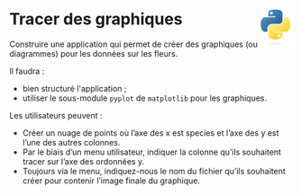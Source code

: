 # **Tracer des graphiques** <a href="../../"><img align="right" src="../../assets/logo/Python-logo-notext.svg" alt="Python" title="Phthon" widht="auto" height="64px"></a>

Construire une application qui permet de créer des graphiques (ou diagrammes) pour les données sur les fleurs.  

Il faudra :
* bien structuré l'application ;
* utiliser le sous-module `pyplot` de `matplotlib` pour les graphiques.

Les utilisateurs peuvent :
* Créer un nuage de points où l’axe des x est species et l’axe des y est l’une des autres colonnes.
* Par le biais d’un menu utilisateur, indiquer la colonne qu’ils souhaitent tracer sur l’axe des ordonnées y.
* Toujours via le menu, indiquez-nous le nom du fichier qu’ils souhaitent créer pour contenir l’image finale du graphique.